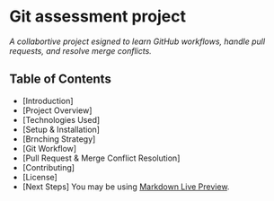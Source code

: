 # Git assessment project

_A collabortive project esigned to learn GitHub workflows, handle pull requests, and resolve merge conflicts._

## Table of Contents

* [Introduction]
* [Project Overview]
* [Technologies Used]
* [Setup & Installation]
* [Brnching Strategy]
* [Git Workflow]
* [Pull Request & Merge Conflict Resolution]
* [Contributing]
* [License]
* [Next Steps]
You may be using [Markdown Live Preview](https://markdownlivepreview.com/).